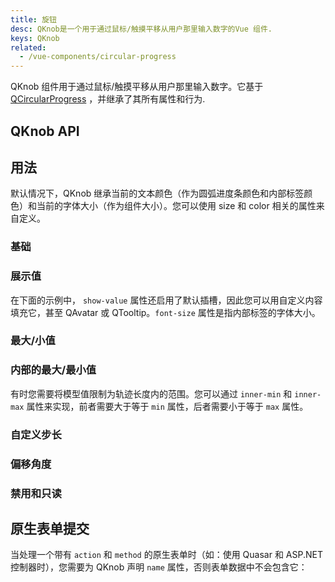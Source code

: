 ```yaml
---
title: 旋钮
desc: QKnob是一个用于通过鼠标/触摸平移从用户那里输入数字的Vue 组件.
keys: QKnob
related:
  - /vue-components/circular-progress
---
```


QKnob 组件用于通过鼠标/触摸平移从用户那里输入数字。它基于 [QCircularProgress](/vue-components/circular-progress) ，并继承了其所有属性和行为.

## QKnob API

<doc-api file="QKnob" />

## 用法

默认情况下，QKnob 继承当前的文本颜色（作为圆弧进度条颜色和内部标签颜色）和当前的字体大小（作为组件大小）。您可以使用 size 和 color 相关的属性来自定义。

### 基础

<doc-example title="基础" file="QKnob/Basic" />

### 展示值

在下面的示例中， `show-value` 属性还启用了默认插槽，因此您可以用自定义内容填充它，甚至 QAvatar 或 QTooltip。`font-size` 属性是指内部标签的字体大小。

<doc-example title="展示值" file="QKnob/ShowValue" />

### 最大/小值

<doc-example title="自定义最大/小值" file="QKnob/MinMax" />

### 内部的最大/最小值 <q-badge align="top" color="brand-primary" label="v2.5.4+" />

有时您需要将模型值限制为轨迹长度内的范围。您可以通过 `inner-min` 和 `inner-max` 属性来实现，前者需要大于等于 `min` 属性，后者需要小于等于 `max` 属性。

<doc-example title="内部的最大/最小值" file="QKnob/InnerMinMax" />

### 自定义步长

<doc-example title="自定义步长" file="QKnob/Step" />

### 偏移角度

<doc-example title="偏移角度" file="QKnob/Angle" />

### 禁用和只读

<doc-example title="禁用和只读" file="QKnob/DisableReadonly" />

## 原生表单提交

当处理一个带有 `action` 和 `method` 的原生表单时（如：使用 Quasar 和 ASP.NET 控制器时），您需要为 QKnob 声明 `name` 属性，否则表单数据中不会包含它：

<doc-example title="Native form" file="QKnob/NativeForm" />
